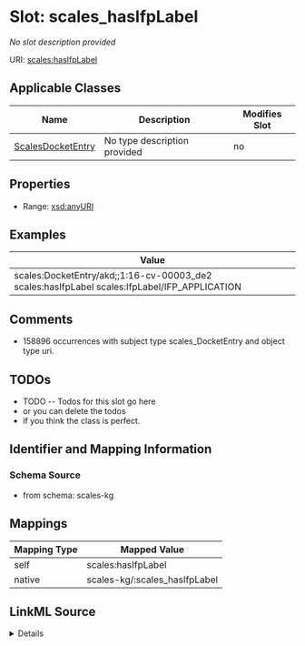 

# Slot: scales_hasIfpLabel


_No slot description provided_





URI: [scales:hasIfpLabel](http://schemas.scales-okn.org/rdf/scales#hasIfpLabel)



<!-- no inheritance hierarchy -->





## Applicable Classes

| Name | Description | Modifies Slot |
| --- | --- | --- |
| [ScalesDocketEntry](../classes/ScalesDocketEntry.md) | No type description provided |  no  |







## Properties

* Range: [xsd:anyURI](http://www.w3.org/2001/XMLSchema#anyURI)






## Examples

| Value |
| --- |
| scales:DocketEntry/akd;;1:16-cv-00003_de2 scales:hasIfpLabel scales:IfpLabel/IFP_APPLICATION |

## Comments

* 158896 occurrences with subject type scales_DocketEntry and object type uri.

## TODOs

* TODO -- Todos for this slot go here
* or you can delete the todos
* if you think the class is perfect.

## Identifier and Mapping Information







### Schema Source


* from schema: scales-kg




## Mappings

| Mapping Type | Mapped Value |
| ---  | ---  |
| self | scales:hasIfpLabel |
| native | scales-kg/:scales_hasIfpLabel |




## LinkML Source

<details>
```yaml
name: scales_hasIfpLabel
description: No slot description provided
todos:
- TODO -- Todos for this slot go here
- or you can delete the todos
- if you think the class is perfect.
comments:
- 158896 occurrences with subject type scales_DocketEntry and object type uri.
examples:
- value: scales:DocketEntry/akd;;1:16-cv-00003_de2 scales:hasIfpLabel scales:IfpLabel/IFP_APPLICATION
from_schema: scales-kg
rank: 1000
slot_uri: scales:hasIfpLabel
alias: scales_hasIfpLabel
domain_of:
- scales_DocketEntry
range: uri

```
</details>